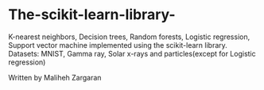 # The-scikit-learn-library-
K-nearest neighbors, Decision trees, Random forests, Logistic regression, Support vector machine implemented using the scikit-learn library. 
Datasets: MNIST, Gamma ray, Solar x-rays and particles(except for Logistic regression)

Written by Maliheh Zargaran
